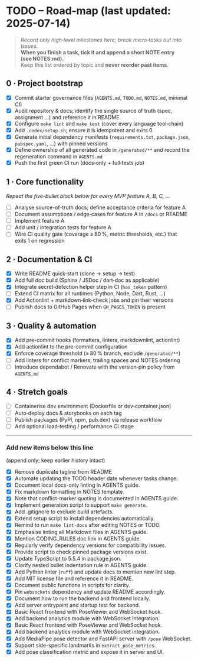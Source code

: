 # TODO – Road‑map (last updated: 2025-07-14)

> *Record only high‑level milestones here; break micro‑tasks out into Issues.*  
> **When you finish a task, tick it and append a short NOTE entry
> (see NOTES.md).**  
> Keep this list ordered by topic and **never reorder past items**.

## 0 · Project bootstrap

- [x] Commit starter governance files (`AGENTS.md`, `TODO.md`, `NOTES.md`,
        minimal CI)
- [x] Audit repository & docs; identify the single source of truth
(spec, assignment …) and reference it in README
- [x] Configure `make lint` and `make test` (cover every language tool‑chain)
- [x] Add `.codex/setup.sh`; ensure it is idempotent and exits 0
- [x] Generate initial dependency manifests (`requirements.txt`,
        `package.json`, `pubspec.yaml`, …) with pinned versions
- [x] Define ownership of all generated code in `/generated/**` and record the
      regeneration command in `AGENTS.md`
- [x] Push the first green CI run (docs‑only + full‑tests job)

## 1 · Core functionality

*Repeat the five-bullet block below for every MVP feature A, B, C, ...*

- [ ] Analyse source-of-truth docs; define acceptance criteria for feature A
- [ ] Document assumptions / edge‑cases for feature A in `/docs` or README  
- [ ] Implement feature A  
- [ ] Add unit / integration tests for feature A  
- [ ] Wire CI quality gate (coverage ≥ 80 %, metric thresholds, etc.) that
      exits 1 on regression

## 2 · Documentation & CI

- [x] Write README quick‑start (clone → setup → test)
- [x] Add full doc build (Sphinx / JSDoc / dart‑doc as applicable)
- [x] Integrate secret‑detection helper step in CI (`has_token` pattern)
- [ ] Extend CI matrix for all runtimes (Python, Node, Dart, Rust, …)
- [x] Add Actionlint + markdown‑link‑check jobs and pin their versions
- [ ] Publish docs to GitHub Pages when `GH_PAGES_TOKEN` is present

## 3 · Quality & automation

- [x] Add pre-commit hooks (formatters, linters, markdownlint, actionlint)
- [x] Add actionlint to the pre-commit configuration
- [x] Enforce coverage threshold (≥ 80 % branch, exclude `/generated/**`)
- [ ] Add linters for conflict markers, trailing spaces and NOTES ordering
- [ ] Introduce dependabot / Renovate with the version‑pin policy from
      `AGENTS.md`

## 4 · Stretch goals

- [ ] Containerise dev environment (Dockerfile or dev‑container.json)
- [ ] Auto‑deploy docs & storybooks on each tag
- [ ] Publish packages (PyPI, npm, pub.dev) via release workflow
- [ ] Add optional load‑testing / performance CI stage

---

### Add new items below this line

 (append only; keep earlier history intact)

- [x] Remove duplicate tagline from README
- [x] Automate updating the TODO header date whenever tasks change.
- [x] Document local docs-only linting in AGENTS guide.
- [x] Fix markdown formatting in NOTES template.
- [x] Note that conflict-marker quoting is documented in AGENTS guide.
- [x] Implement generation script to support `make generate`.
- [x] Add .gitignore to exclude build artefacts.
- [x] Extend setup script to install dependencies automatically.
- [x] Remind to run `make lint-docs` after editing NOTES or TODO.
- [x] Emphasise linting all Markdown files in AGENTS guide.
- [x] Mention CODING_RULES doc link in AGENTS guide.
- [x] Regularly verify dependency versions for compatibility issues.
- [x] Provide script to check pinned package versions exist.
- [x] Update TypeScript to 5.5.4 in package.json.
- [x] Clarify nested bullet indentation rule in AGENTS guide.
- [x] Add Python linter (`ruff`) and update docs to mention new lint step.
- [x] Add MIT license file and reference it in README.
- [x] Document public functions in scripts for clarity.
- [x] Pin `websockets` dependency and update README accordingly.
- [x] Document how to run the backend and frontend locally.
- [x] Add server entrypoint and startup test for backend.
- [x] Basic React frontend with PoseViewer and WebSocket hook.
- [x] Add backend analytics module with WebSocket integration.
- [x] Basic React frontend with PoseViewer and WebSocket hook.
- [x] Add backend analytics module with WebSocket integration.
- [x] Add MediaPipe pose detector and FastAPI server with `/pose` WebSocket.
- [x] Support side-specific landmarks in `extract_pose_metrics`.
- [x] Add pose classification metric and expose it in server and UI.
